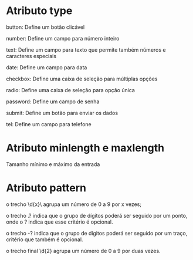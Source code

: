 # Atributo type

button: Define um botão clicável

number: Define um campo para número inteiro

text: Define um campo para texto que permite também números e caracteres especiais

date: Define um campo para data

checkbox: Define uma caixa de seleção para múltiplas opções

radio: Define uma caixa de seleção para opção única

password: Define um campo de senha

submit: Define um botão para enviar os dados

tel: Define um campo para telefone

# Atributo minlength e maxlength

Tamanho mínimo e máximo da entrada

# Atributo pattern

o trecho \d{x}\ agrupa um número de 0 a 9 por x vezes;

o trecho .? indica que o grupo de dígitos poderá ser seguido por um ponto, onde o ? indica que esse critério é opcional.

o trecho -? indica que o grupo de dígitos poderá ser seguido por um traço, critério que também é opcional.

o trecho final \d{2} agrupa um número de 0 a 9 por duas vezes.